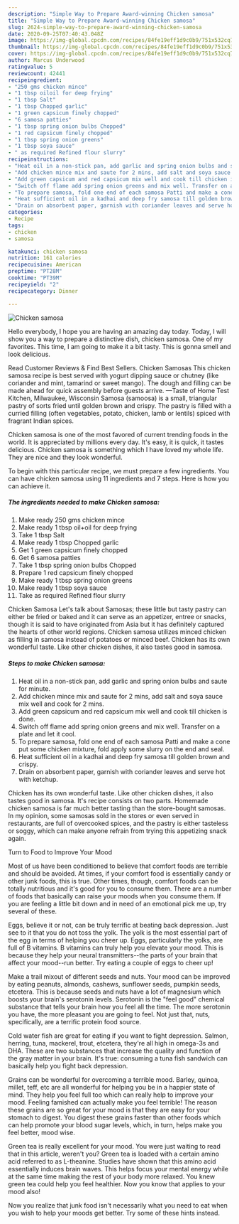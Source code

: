 ```yaml
---
description: "Simple Way to Prepare Award-winning Chicken samosa"
title: "Simple Way to Prepare Award-winning Chicken samosa"
slug: 2624-simple-way-to-prepare-award-winning-chicken-samosa
date: 2020-09-25T07:40:43.048Z
image: https://img-global.cpcdn.com/recipes/84fe19eff1d9c0b9/751x532cq70/chicken-samosa-recipe-main-photo.jpg
thumbnail: https://img-global.cpcdn.com/recipes/84fe19eff1d9c0b9/751x532cq70/chicken-samosa-recipe-main-photo.jpg
cover: https://img-global.cpcdn.com/recipes/84fe19eff1d9c0b9/751x532cq70/chicken-samosa-recipe-main-photo.jpg
author: Marcus Underwood
ratingvalue: 5
reviewcount: 42441
recipeingredient:
- "250 gms chicken mince"
- "1 tbsp oiloil for deep frying"
- "1 tbsp Salt"
- "1 tbsp Chopped garlic"
- "1 green capsicum finely chopped"
- "6 samosa patties"
- "1 tbsp spring onion bulbs Chopped"
- "1 red capsicum finely chopped"
- "1 tbsp spring onion greens"
- "1 tbsp soya sauce"
- " as required Refined flour slurry"
recipeinstructions:
- "Heat oil in a non-stick pan, add garlic and spring onion bulbs and saute for minute."
- "Add chicken mince mix and saute for 2 mins, add salt and soya sauce mix well and cook for 2 mins."
- "Add green capsicum and red capsicum mix well and cook till chicken is done."
- "Switch off flame add spring onion greens and mix well. Transfer on a plate and let it cool."
- "To prepare samosa, fold one end of each samosa Patti and make a cone put some chicken mixture, fold apply some slurry on the end and seal."
- "Heat sufficient oil in a kadhai and deep fry samosa till golden brown and crispy."
- "Drain on absorbent paper, garnish with coriander leaves and serve hot with ketchup."
categories:
- Recipe
tags:
- chicken
- samosa

katakunci: chicken samosa 
nutrition: 161 calories
recipecuisine: American
preptime: "PT28M"
cooktime: "PT39M"
recipeyield: "2"
recipecategory: Dinner

---
```



![Chicken samosa](https://img-global.cpcdn.com/recipes/84fe19eff1d9c0b9/751x532cq70/chicken-samosa-recipe-main-photo.jpg)

Hello everybody, I hope you are having an amazing day today. Today, I will show you a way to prepare a distinctive dish, chicken samosa. One of my favorites. This time, I am going to make it a bit tasty. This is gonna smell and look delicious.

Read Customer Reviews &amp; Find Best Sellers. Chicken Samosas This chicken samosa recipe is best served with yogurt dipping sauce or chutney (like coriander and mint, tamarind or sweet mango). The dough and filling can be made ahead for quick assembly before guests arrive. —Taste of Home Test Kitchen, Milwaukee, Wisconsin Samosa (samoosa) is a small, triangular pastry of sorts fried until golden brown and crispy. The pastry is filled with a curried filling (often vegetables, potato, chicken, lamb or lentils) spiced with fragrant Indian spices.

Chicken samosa is one of the most favored of current trending foods in the world. It is appreciated by millions every day. It's easy, it is quick, it tastes delicious. Chicken samosa is something which I have loved my whole life. They are nice and they look wonderful.


To begin with this particular recipe, we must prepare a few ingredients. You can have chicken samosa using 11 ingredients and 7 steps. Here is how you can achieve it.

<!--inarticleads1-->

##### The ingredients needed to make Chicken samosa:

1. Make ready 250 gms chicken mince
1. Make ready 1 tbsp oil+oil for deep frying
1. Take 1 tbsp Salt
1. Make ready 1 tbsp Chopped garlic
1. Get 1 green capsicum finely chopped
1. Get 6 samosa patties
1. Take 1 tbsp spring onion bulbs Chopped
1. Prepare 1 red capsicum finely chopped
1. Make ready 1 tbsp spring onion greens
1. Make ready 1 tbsp soya sauce
1. Take  as required Refined flour slurry


Chicken Samosa Let&#39;s talk about Samosas; these little but tasty pastry can either be fried or baked and it can serve as an appetizer, entree or snacks, though it is said to have originated from Asia but it has definitely captured the hearts of other world regions. Chicken samosa utilizes minced chicken as filling in samosa instead of potatoes or minced beef. Chicken has its own wonderful taste. Like other chicken dishes, it also tastes good in samosa. 

<!--inarticleads2-->

##### Steps to make Chicken samosa:

1. Heat oil in a non-stick pan, add garlic and spring onion bulbs and saute for minute.
1. Add chicken mince mix and saute for 2 mins, add salt and soya sauce mix well and cook for 2 mins.
1. Add green capsicum and red capsicum mix well and cook till chicken is done.
1. Switch off flame add spring onion greens and mix well. Transfer on a plate and let it cool.
1. To prepare samosa, fold one end of each samosa Patti and make a cone put some chicken mixture, fold apply some slurry on the end and seal.
1. Heat sufficient oil in a kadhai and deep fry samosa till golden brown and crispy.
1. Drain on absorbent paper, garnish with coriander leaves and serve hot with ketchup.


Chicken has its own wonderful taste. Like other chicken dishes, it also tastes good in samosa. It&#39;s recipe consists on two parts. Homemade chicken samosa is far much better tasting than the store-bought samosas. In my opinion, some samosas sold in the stores or even served in restaurants, are full of overcooked spices, and the pastry is either tasteless or soggy, which can make anyone refrain from trying this appetizing snack again. 

Turn to Food to Improve Your Mood


Most of us have been conditioned to believe that comfort foods are terrible and should be avoided. At times, if your comfort food is essentially candy or other junk foods, this is true. Other times, though, comfort foods can be totally nutritious and it's good for you to consume them. There are a number of foods that basically can raise your moods when you consume them. If you are feeling a little bit down and in need of an emotional pick me up, try several of these.

Eggs, believe it or not, can be truly terrific at beating back depression. Just see to it that you do not toss the yolk. The yolk is the most essential part of the egg in terms of helping you cheer up. Eggs, particularly the yolks, are full of B vitamins. B vitamins can truly help you elevate your mood. This is because they help your neural transmitters--the parts of your brain that affect your mood--run better. Try eating a couple of eggs to cheer up!

Make a trail mixout of different seeds and nuts. Your mood can be improved by eating peanuts, almonds, cashews, sunflower seeds, pumpkin seeds, etcetera. This is because seeds and nuts have a lot of magnesium which boosts your brain's serotonin levels. Serotonin is the "feel good" chemical substance that tells your brain how you feel all the time. The more serotonin you have, the more pleasant you are going to feel. Not just that, nuts, specifically, are a terrific protein food source.

Cold water fish are great for eating if you want to fight depression. Salmon, herring, tuna, mackerel, trout, etcetera, they're all high in omega-3s and DHA. These are two substances that increase the quality and function of the gray matter in your brain. It's true: consuming a tuna fish sandwich can basically help you fight back depression. 

Grains can be wonderful for overcoming a terrible mood. Barley, quinoa, millet, teff, etc are all wonderful for helping you be in a happier state of mind. They help you feel full too which can really help to improve your mood. Feeling famished can actually make you feel terrible! The reason these grains are so great for your mood is that they are easy for your stomach to digest. You digest these grains faster than other foods which can help promote your blood sugar levels, which, in turn, helps make you feel better, mood wise.

Green tea is really excellent for your mood. You were just waiting to read that in this article, weren't you? Green tea is loaded with a certain amino acid referred to as L-theanine. Studies have shown that this amino acid essentially induces brain waves. This helps focus your mental energy while at the same time making the rest of your body more relaxed. You knew green tea could help you feel healthier. Now you know that applies to your mood also!

Now you realize that junk food isn't necessarily what you need to eat when you wish to help your moods get better. Try  some  of  these  hints  instead.

